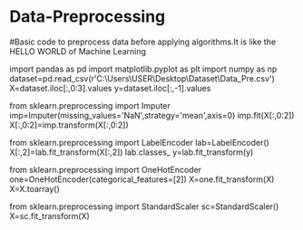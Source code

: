 # Data-Preprocessing
#Basic code to preprocess data before applying algorithms.It is like the HELLO WORLD of Machine Learning

import pandas as pd
import matplotlib.pyplot as plt
import numpy as np
dataset=pd.read_csv(r'C:\Users\USER\Desktop\Dataset\Data_Pre.csv')
X=dataset.iloc[:,0:3].values
y=dataset.iloc[:,-1].values

from sklearn.preprocessing import Imputer
imp=Imputer(missing_values='NaN',strategy='mean',axis=0)
imp.fit(X[:,0:2])
X[:,0:2]=imp.transform(X[:,0:2])

from sklearn.preprocessing import LabelEncoder
lab=LabelEncoder()
X[:,2]=lab.fit_transform(X[:,2])
lab.classes_
y=lab.fit_transform(y)

from sklearn.preprocessing import OneHotEncoder
one=OneHotEncoder(categorical_features=[2])
X=one.fit_transform(X)
X=X.toarray()

from sklearn.preprocessing import StandardScaler
sc=StandardScaler()
X=sc.fit_transform(X)
